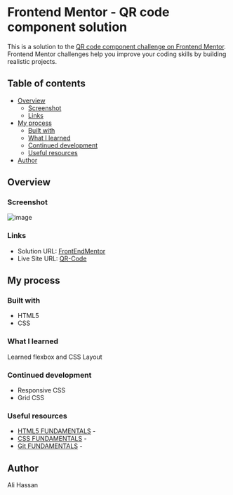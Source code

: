 # Frontend Mentor - QR code component solution

This is a solution to the [QR code component challenge on Frontend Mentor](https://www.frontendmentor.io/challenges/qr-code-component-iux_sIO_H). Frontend Mentor challenges help you improve your coding skills by building realistic projects. 

## Table of contents

- [Overview](#overview)
  - [Screenshot](#screenshot)
  - [Links](#links)
- [My process](#my-process)
  - [Built with](#built-with)
  - [What I learned](#what-i-learned)
  - [Continued development](#continued-development)
  - [Useful resources](#useful-resources)
- [Author](#author)

## Overview

### Screenshot

![image](https://github.com/user-attachments/assets/6b076688-889d-4061-b654-9f3cb27987fe)


### Links

- Solution URL: [FrontEndMentor]()
- Live Site URL: [QR-Code]()

## My process

### Built with

- HTML5
- CSS


### What I learned

Learned flexbox and CSS Layout

### Continued development

- Responsive CSS
- Grid CSS


### Useful resources

- [HTML5 FUNDAMENTALS](https://youtu.be/kUMe1FH4CHE) -
- [CSS FUNDAMENTALS](https://youtu.be/OXGznpKZ_sA) - 
- [Git FUNDAMENTALS](https://www.youtube.com/watch?v=mJ-qvsxPHpY&pp=ygUPZ2l0IGZvciBkdW1taWVz) - 


## Author

Ali Hassan
